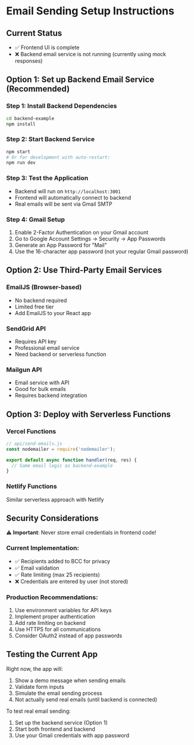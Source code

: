 # Email Sending Setup Instructions

## Current Status
- ✅ Frontend UI is complete
- ❌ Backend email service is not running (currently using mock responses)

## Option 1: Set up Backend Email Service (Recommended)

### Step 1: Install Backend Dependencies
```bash
cd backend-example
npm install
```

### Step 2: Start Backend Service
```bash
npm start
# Or for development with auto-restart:
npm run dev
```

### Step 3: Test the Application
- Backend will run on `http://localhost:3001`
- Frontend will automatically connect to backend
- Real emails will be sent via Gmail SMTP

### Step 4: Gmail Setup
1. Enable 2-Factor Authentication on your Gmail account
2. Go to Google Account Settings → Security → App Passwords
3. Generate an App Password for "Mail"
4. Use the 16-character app password (not your regular Gmail password)

## Option 2: Use Third-Party Email Services

### EmailJS (Browser-based)
- No backend required
- Limited free tier
- Add EmailJS to your React app

### SendGrid API
- Requires API key
- Professional email service
- Need backend or serverless function

### Mailgun API  
- Email service with API
- Good for bulk emails
- Requires backend integration

## Option 3: Deploy with Serverless Functions

### Vercel Functions
```javascript
// api/send-emails.js
const nodemailer = require('nodemailer');

export default async function handler(req, res) {
  // Same email logic as backend-example
}
```

### Netlify Functions
Similar serverless approach with Netlify

## Security Considerations

⚠️ **Important**: Never store email credentials in frontend code!

### Current Implementation:
- ✅ Recipients added to BCC for privacy
- ✅ Email validation
- ✅ Rate limiting (max 25 recipients)
- ❌ Credentials are entered by user (not stored)

### Production Recommendations:
1. Use environment variables for API keys
2. Implement proper authentication
3. Add rate limiting on backend
4. Use HTTPS for all communications
5. Consider OAuth2 instead of app passwords

## Testing the Current App

Right now, the app will:
1. Show a demo message when sending emails
2. Validate form inputs
3. Simulate the email sending process
4. Not actually send real emails (until backend is connected)

To test real email sending:
1. Set up the backend service (Option 1)
2. Start both frontend and backend
3. Use your Gmail credentials with app password
